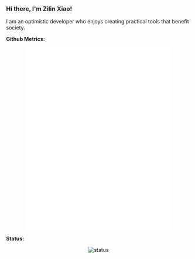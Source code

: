 ### Hi there, I'm **Zilin Xiao**!

I am an optimistic developer who enjoys creating practical tools that benefit society.

**Github Metrics:**

<p align="center">
	<img src="/github-metrics.svg" alt="Metrics" width="400">
</p>

**Status:**

<p align="center">
	<img src="https://github-readme-stats.vercel.app/api?username=MrZilinXiao&show_icons=true&hide_border=true&count_private=true" alt="status" width="400">
</p>
